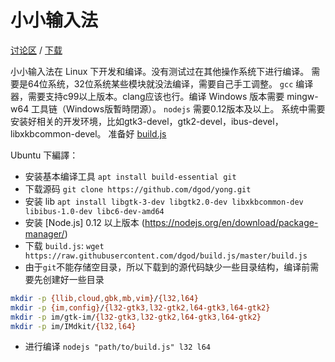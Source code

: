 # 小小输入法

[讨论区](http://yong.dgod.net/) / [下载](http://yongim.ys168.com/)

小小输入法在 Linux 下开发和编译。没有测试过在其他操作系统下进行编译。
需要是64位系统，32位系统某些模块就没法编译，需要自己手工调整。
`gcc` 编译器，需要支持c99以上版本。clang应该也行。编译 Windows 版本需要 mingw-w64 工具链（Windows版暫時閉源）。
`nodejs` 需要0.12版本及以上。
系统中需要安装好相关的开发环境，比如gtk3-devel，gtk2-devel，ibus-devel，libxkbcommon-devel。
准备好 [build.js](https://github.com/dgod/build.js)

Ubuntu 下編譯：
- 安装基本编译工具 `apt install build-essential git`
- 下载源码 `git clone https://github.com/dgod/yong.git`
- 安装 lib `apt install libgtk-3-dev libgtk2.0-dev libxkbcommon-dev libibus-1.0-dev libc6-dev-amd64`
- 安装 [Node.js] 0.12 以上版本 (https://nodejs.org/en/download/package-manager/)
- 下载 `build.js`: `wget https://raw.githubusercontent.com/dgod/build.js/master/build.js`
- 由于`git`不能存储空目录，所以下载到的源代码缺少一些目录结构，编译前需要先创建好一些目录
```sh
mkdir -p {llib,cloud,gbk,mb,vim}/{l32,l64}
mkdir -p {im,config}/{l32-gtk3,l32-gtk2,l64-gtk3,l64-gtk2}
mkdir -p im/gtk-im/{l32-gtk3,l32-gtk2,l64-gtk3,l64-gtk2}
mkdir -p im/IMdkit/{l32,l64} 
```
- 进行编译 `nodejs "path/to/build.js" l32 l64`
